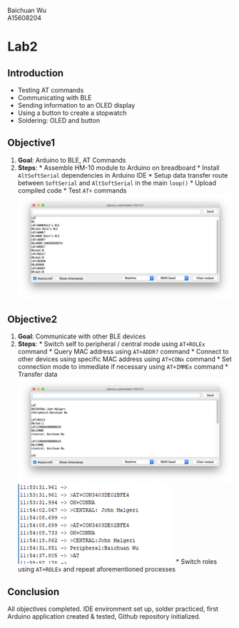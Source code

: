 Baichuan Wu </br>
A15608204 </br>

# Lab2

## Introduction
  * Testing AT commands
  * Communicating with BLE
  * Sending information to an OLED display
  * Using a button to create a stopwatch
  * Soldering: OLED and button

## Objective1
  1. **Goal**: Arduino to BLE, AT Commands
  2. **Steps**:
    * Assemble HM-10 module to Arduino on breadboard
    * Install `AltSoftSerial` dependencies in Arduino IDE
    * Setup data transfer route between `SoftSerial` and `AltSoftSerial` in the main `loop()`
    * Upload compiled code
    * Test `AT+` commands
    ![Testing AT Commands](Images/objective1.png)

## Objective2
  1. **Goal**: Communicate with other BLE devices
  2. **Steps**:
    * Switch self to peripheral / central mode using `AT+ROLEx` command
    * Query MAC address using `AT+ADDR?` command
    * Connect to other devices using specific MAC address using `AT+CONx` command
    * Set connection mode to immediate if necessary using `AT+IMMEx` command
    * Transfer data
    ![Transferring data to others](Images/objective2a.png)
    ![Receiving data from others](Images/objective2b.png)
    * Switch roles using `AT+ROLEx` and repeat aforementioned processes



## Conclusion
  All objectives completed. IDE environment set up, solder practiced, first Arduino application created & tested, Github repository initialized.  
